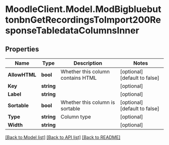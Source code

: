 # MoodleClient.Model.ModBigbluebuttonbnGetRecordingsToImport200ResponseTabledataColumnsInner

## Properties

Name | Type | Description | Notes
------------ | ------------- | ------------- | -------------
**AllowHTML** | **bool** | Whether this column contains HTML | [optional] [default to false]
**Key** | **string** |  | [optional] 
**Label** | **string** |  | [optional] 
**Sortable** | **bool** | Whether this column is sortable | [optional] [default to false]
**Type** | **string** | Column type | [optional] 
**Width** | **string** |  | [optional] 

[[Back to Model list]](../README.md#documentation-for-models) [[Back to API list]](../README.md#documentation-for-api-endpoints) [[Back to README]](../README.md)

